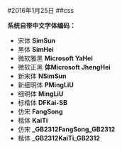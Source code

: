 #2016年1月25日
##css

**系统自带中文字体编码：**

 - 宋体 **SimSun**
 - 黑体 **SimHei**
 - 微软雅黑 **Microsoft YaHei**
 - 微软正黑 **体Microsoft JhengHei**
 - 新宋体 **NSimSun**
 - 新细明体 **PMingLiU**
 - 细明体 **MingLiU**
 - 标楷体 **DFKai-SB**
 - 仿宋 **FangSong**
 - 楷体 **KaiTi**
 - 仿宋 **_GB2312FangSong_GB2312**
 - 楷体 **_GB2312KaiTi_GB2312**
